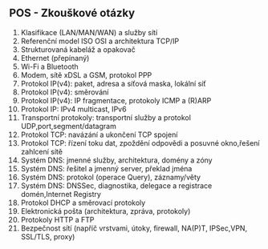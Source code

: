 ## POS - Zkouškové otázky
1. Klasifikace (LAN/MAN/WAN) a služby sítí
2. Referenční model ISO OSI a architektura TCP/IP
3. Strukturovaná kabeláž a opakovač
4. Ethernet (přepínaný)
5. Wi-Fi a Bluetooth
6. Modem, sítě xDSL a GSM, protokol PPP
7. Protokol IP(v4): paket, adresa a síťová maska, lokální síť
8. Protokol IP(v4): směrování
9. Protokol IP(v4): IP fragmentace, protokoly ICMP a (R)ARP
10. Protokol IP: IPv4 multicast, IPv6
11. Transportní protokoly: transportní služby a protokol UDP,port,segment/datagram
12. Protokol TCP: navázání a ukončení TCP spojení
13. Protokol TCP: řízení toku dat, zpoždění odpovědi a posuvné okno,řešení zahlcení sítě
14. Systém DNS: jmenné služby, architektura, domény a zóny
15. Systém DNS: řešitel a jmenný server, překlad jména
16. Systém DNS: protokol (operace Query), záznamy/věty
17. Systém DNS: DNSSec, diagnostika, delegace a registrace domén,Internet Registry
18. Protokol DHCP a směrovací protokoly
19. Elektronická pošta (architektura, zpráva, protokoly)
20. Protokoly HTTP a FTP
21. Bezpečnost sítí (napříč vrstvami, útoky, firewall, NA(P)T, IPSec,VPN, SSL/TLS, proxy)
